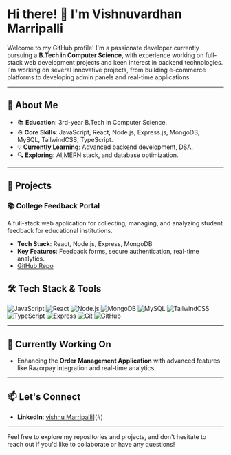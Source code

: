 # Hi there! 👋 I'm Vishnuvardhan Marripalli

Welcome to my GitHub profile! I'm a passionate developer currently pursuing a **B.Tech in Computer Science**, with experience working on full-stack web development projects and keen interest in backend technologies. I'm working on several innovative projects, from building e-commerce platforms to developing admin panels and real-time applications.

---

## 🌟 About Me
- 📚 **Education**: 3rd-year B.Tech in Computer Science.
- ⚙️ **Core Skills**: JavaScript, React, Node.js, Express.js, MongoDB, MySQL, TailwindCSS, TypeScript.
- 💡 **Currently Learning**: Advanced backend development, DSA.
- 🔍 **Exploring**: AI,MERN stack, and database optimization.

---

## 🚀 Projects

### 📚 **College Feedback Portal**
A full-stack web application for collecting, managing, and analyzing student feedback for educational institutions.

- **Tech Stack**: React, Node.js, Express, MongoDB
- **Key Features**: Feedback forms, secure authentication, real-time analytics.
- [GitHub Repo](#)



## 🛠 Tech Stack & Tools
![JavaScript](https://img.shields.io/badge/-JavaScript-000?style=flat&logo=javascript)
![React](https://img.shields.io/badge/-React-000?style=flat&logo=react)
![Node.js](https://img.shields.io/badge/-Node.js-000?style=flat&logo=node.js)
![MongoDB](https://img.shields.io/badge/-MongoDB-000?style=flat&logo=mongodb)
![MySQL](https://img.shields.io/badge/-MySQL-000?style=flat&logo=mysql)
![TailwindCSS](https://img.shields.io/badge/-TailwindCSS-000?style=flat&logo=tailwindcss)
![TypeScript](https://img.shields.io/badge/-TypeScript-000?style=flat&logo=typescript)
![Express](https://img.shields.io/badge/-Express-000?style=flat&logo=express)
![Git](https://img.shields.io/badge/-Git-000?style=flat&logo=git)
![GitHub](https://img.shields.io/badge/-GitHub-000?style=flat&logo=github)

---

## 🌱 Currently Working On
- Enhancing the **Order Management Application** with advanced features like Razorpay integration and real-time analytics.


---

## 📫 Let's Connect
- **LinkedIn**: [vishnu Marripalli](https://www.linkedin.com/in/vishnuvardhan-marripalli/)](#)


---

Feel free to explore my repositories and projects, and don't hesitate to reach out if you'd like to collaborate or have any questions!

<!---
vishnu-marripalli/vishnu-marripalli is a ✨ special ✨ repository because its `README.md` (this file) appears on your GitHub profile.
You can click the Preview link to take a look at your changes.
--->
